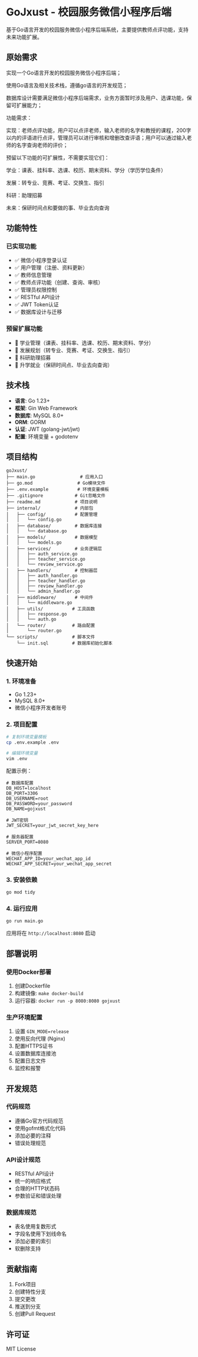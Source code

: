 # GoJxust - 校园服务微信小程序后端

基于Go语言开发的校园服务微信小程序后端系统，主要提供教师点评功能，支持未来功能扩展。

## 原始需求

实现一个Go语言开发的校园服务微信小程序后端；

使用Go语言及相关技术栈，遵循go语言的开发规范；

数据库设计需要满足微信小程序后端需求，业务方面暂时涉及用户、选课功能，保留可扩展能力；

功能需求：

实现：老师点评功能，用户可以点评老师，输入老师的名字和教授的课程，200字以内的评语进行点评，管理员可以进行审核和增删改查评语；用户可以通过输入老师的名字查询老师的评价；

预留以下功能的可扩展性，不需要实现它们：

学业：课表、挂科率、选课、校历、期末资料、学分（学历学位条件）

发展：转专业、竞赛、考证、交换生、指引

科研：助理招募

未来：保研时间点和要做的事、毕业去向查询

## 功能特性

### 已实现功能
- ✅ 微信小程序登录认证
- ✅ 用户管理（注册、资料更新）
- ✅ 教师信息管理
- ✅ 教师点评功能（创建、查询、审核）
- ✅ 管理员权限控制
- ✅ RESTful API设计
- ✅ JWT Token认证
- ✅ 数据库设计与迁移

### 预留扩展功能
- 🔄 学业管理（课表、挂科率、选课、校历、期末资料、学分）
- 🔄 发展规划（转专业、竞赛、考证、交换生、指引）
- 🔄 科研助理招募
- 🔄 升学就业（保研时间点、毕业去向查询）

## 技术栈

- **语言**: Go 1.23+
- **框架**: Gin Web Framework
- **数据库**: MySQL 8.0+
- **ORM**: GORM
- **认证**: JWT (golang-jwt/jwt)
- **配置**: 环境变量 + godotenv

## 项目结构

```
goJxust/
├── main.go                 # 应用入口
├── go.mod                 # Go模块文件
├── .env.example           # 环境变量模板
├── .gitignore            # Git忽略文件
├── readme.md             # 项目说明
├── internal/             # 内部包
│   ├── config/           # 配置管理
│   │   └── config.go
│   ├── database/         # 数据库连接
│   │   └── database.go
│   ├── models/           # 数据模型
│   │   └── models.go
│   ├── services/         # 业务逻辑层
│   │   ├── auth_service.go
│   │   ├── teacher_service.go
│   │   └── review_service.go
│   ├── handlers/         # 控制器层
│   │   ├── auth_handler.go
│   │   ├── teacher_handler.go
│   │   ├── review_handler.go
│   │   └── admin_handler.go
│   ├── middleware/       # 中间件
│   │   └── middleware.go
│   ├── utils/           # 工具函数
│   │   ├── response.go
│   │   └── auth.go
│   └── router/          # 路由配置
│       └── router.go
└── scripts/             # 脚本文件
    └── init.sql         # 数据库初始化脚本
```

## 快速开始

### 1. 环境准备

- Go 1.23+
- MySQL 8.0+
- 微信小程序开发者账号

### 2. 项目配置

```bash
# 复制环境变量模板
cp .env.example .env

# 编辑环境变量
vim .env
```

配置示例：
```env
# 数据库配置
DB_HOST=localhost
DB_PORT=3306
DB_USERNAME=root
DB_PASSWORD=your_password
DB_NAME=gojxust

# JWT密钥
JWT_SECRET=your_jwt_secret_key_here

# 服务器配置
SERVER_PORT=8080

# 微信小程序配置
WECHAT_APP_ID=your_wechat_app_id
WECHAT_APP_SECRET=your_wechat_app_secret
```

### 3. 安装依赖

```bash
go mod tidy
```

### 4. 运行应用

```bash
go run main.go
```

应用将在 `http://localhost:8080` 启动

## 部署说明

### 使用Docker部署

1. 创建Dockerfile
2. 构建镜像: `make docker-build`
3. 运行容器: `docker run -p 8080:8080 gojxust`

### 生产环境配置

1. 设置 `GIN_MODE=release`
2. 使用反向代理 (Nginx)
3. 配置HTTPS证书
4. 设置数据库连接池
5. 配置日志文件
6. 监控和报警

## 开发规范

### 代码规范
- 遵循Go官方代码规范
- 使用gofmt格式化代码
- 添加必要的注释
- 错误处理规范

### API设计规范
- RESTful API设计
- 统一的响应格式
- 合理的HTTP状态码
- 参数验证和错误处理

### 数据库规范
- 表名使用复数形式
- 字段名使用下划线命名
- 添加必要的索引
- 软删除支持

## 贡献指南

1. Fork项目
2. 创建特性分支
3. 提交更改
4. 推送到分支
5. 创建Pull Request

## 许可证

MIT License
